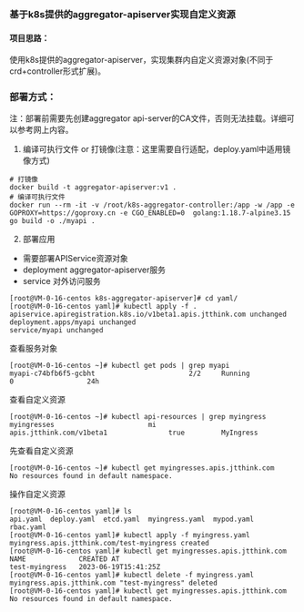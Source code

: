 ### 基于k8s提供的aggregator-apiserver实现自定义资源
#### 项目思路：
使用k8s提供的aggregator-apiserver，实现集群内自定义资源对象(不同于crd+controller形式扩展)。


### 部署方式：
注：部署前需要先创建aggregator api-server的CA文件，否则无法挂载。详细可以参考网上内容。
1. 编译可执行文件 or 打镜像(注意：这里需要自行适配，deploy.yaml中适用镜像方式)
```bigquery
# 打镜像
docker build -t aggregator-apiserver:v1 .
# 编译可执行文件
docker run --rm -it -v /root/k8s-aggregator-controller:/app -w /app -e GOPROXY=https://goproxy.cn -e CGO_ENABLED=0  golang:1.18.7-alpine3.15 go build -o ./myapi .
```
2. 部署应用
- 需要部署APIService资源对象
- deployment aggregator-apiserver服务
- service 对外访问服务
```bigquery
[root@VM-0-16-centos k8s-aggregator-apiserver]# cd yaml/
[root@VM-0-16-centos yaml]# kubectl apply -f .
apiservice.apiregistration.k8s.io/v1beta1.apis.jtthink.com unchanged
deployment.apps/myapi unchanged
service/myapi unchanged
```
查看服务对象
```bigquery
[root@VM-0-16-centos ~]# kubectl get pods | grep myapi
myapi-c74bfb6f5-gcbht                       2/2     Running             0                  24h
```

查看自定义资源
```bigquery
[root@VM-0-16-centos ~]# kubectl api-resources | grep myingress
myingresses                       mi           apis.jtthink.com/v1beta1               true         MyIngress
```
先查看自定义资源
```bigquery
[root@VM-0-16-centos ~]# kubectl get myingresses.apis.jtthink.com
No resources found in default namespace.
```
操作自定义资源
```bigquery
[root@VM-0-16-centos yaml]# ls
api.yaml  deploy.yaml  etcd.yaml  myingress.yaml  mypod.yaml  rbac.yaml
[root@VM-0-16-centos yaml]# kubectl apply -f myingress.yaml
myingress.apis.jtthink.com/test-myingress created
[root@VM-0-16-centos yaml]# kubectl get myingresses.apis.jtthink.com
NAME             CREATED AT
test-myingress   2023-06-19T15:41:25Z
[root@VM-0-16-centos yaml]# kubectl delete -f myingress.yaml
myingress.apis.jtthink.com "test-myingress" deleted
[root@VM-0-16-centos yaml]# kubectl get myingresses.apis.jtthink.com
No resources found in default namespace.
```